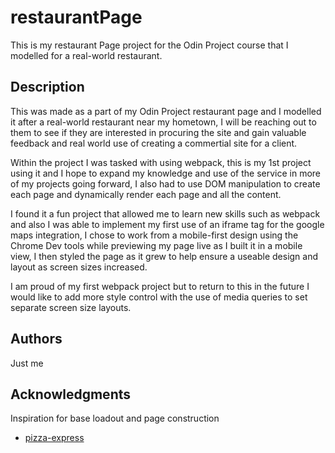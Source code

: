 # restaurantPage

This is my restaurant Page project for the Odin Project course that I modelled for a real-world restaurant.

## Description

This was made as a part of my Odin Project restaurant page and I modelled it after a real-world restaurant near my hometown, I will be reaching out to them to see if they are interested in procuring the site and gain valuable feedback and real world use of creating a commertial site for a client.

Within the project I was tasked with using webpack, this is my 1st project using it and I hope to expand my knowledge and use of the service in more of my projects going forward, I also had to use DOM manipulation to create each page and dynamically render each page and all the content.

I found it a fun project that allowed me to learn new skills such as webpack and also I was able to implement my first use of an iframe tag for the google maps integration, I chose to work from a mobile-first design using the Chrome Dev tools while previewing my page live as I built it in a mobile view, I then styled the page as it grew to help ensure a useable design and layout as screen sizes increased. 

I am proud of my first webpack project but to return to this in the future I would like to add more style control with the use of media queries to set separate screen size layouts.

## Authors

Just me

## Acknowledgments

Inspiration for base loadout and page construction
* [pizza-express](https://www.pizzaexpress.com/)
